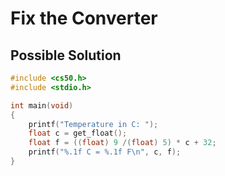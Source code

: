 # Fix the Converter

## Possible Solution
```c
#include <cs50.h>
#include <stdio.h>

int main(void)
{
	printf("Temperature in C: ");
	float c = get_float();
	float f = ((float) 9 /(float) 5) * c + 32;
	printf("%.1f C = %.1f F\n", c, f);
}
```